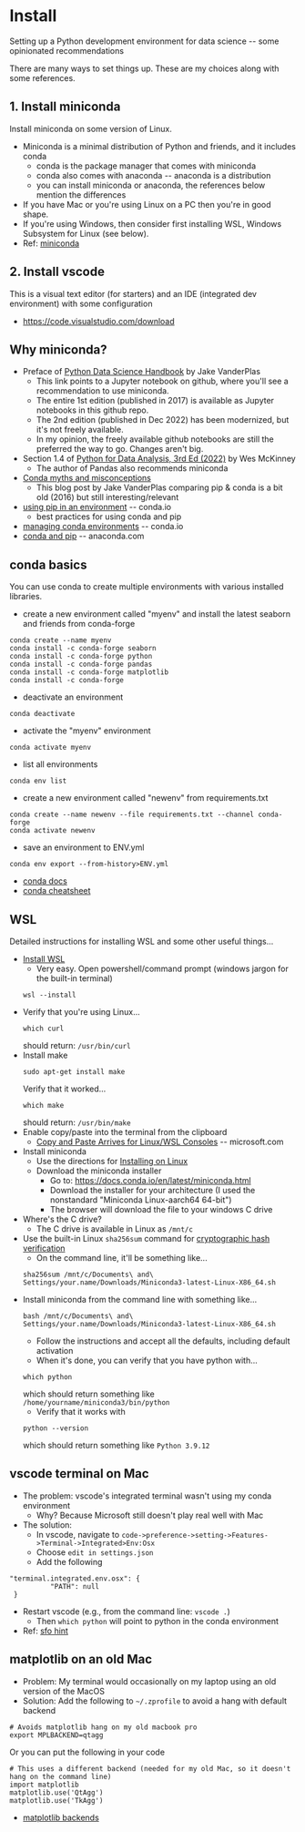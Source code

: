 # Install

Setting up a Python development environment for data science -- some opinionated recommendations

There are many ways to set things up. These are my choices along with some references.

## 1. Install miniconda

Install miniconda on some version of Linux.

* Miniconda is a minimal distribution of Python and friends, and it includes conda
  * conda is the package manager that comes with miniconda
  * conda also comes with anaconda -- anaconda is a distribution
  * you can install miniconda or anaconda, the references below mention the differences
* If you have Mac or you're using Linux on a PC then you're in good shape.
* If you're using Windows, then consider first installing WSL, Windows Subsystem for Linux (see below).
* Ref: [miniconda](https://docs.conda.io/projects/conda/en/stable/user-guide/install/index.html)

## 2. Install vscode

This is a visual text editor (for starters) and an IDE (integrated dev environment) with some configuration

* https://code.visualstudio.com/download

## Why miniconda?

* Preface of [Python Data Science Handbook](https://github.com/jakevdp/PythonDataScienceHandbook/blob/master/notebooks/00.00-Preface.ipynb) by Jake VanderPlas
  * This link points to a Jupyter notebook on github, where you'll see a recommendation to use miniconda.
  * The entire 1st edition (published in 2017) is available as Jupyter notebooks in this github repo.
  * The 2nd edition (published in Dec 2022) has been modernized, but it's not freely available.
  * In my opinion, the freely available github notebooks are still the preferred the way to go. Changes aren't big.
* Section 1.4 of [Python for Data Analysis, 3rd Ed (2022)](https://wesmckinney.com/book/preliminaries.html#installation_and_setup) by Wes McKinney
  * The author of Pandas also recommends miniconda
* [Conda myths and misconceptions](https://jakevdp.github.io/blog/2016/08/25/conda-myths-and-misconceptions/)
  * This blog post by Jake VanderPlas comparing pip & conda is a bit old (2016) but still interesting/relevant
* [using pip in an environment](https://docs.conda.io/projects/conda/en/latest/user-guide/tasks/manage-environments.html#using-pip-in-an-environment) -- conda.io
  * best practices for using conda and pip
* [managing conda environments](https://docs.conda.io/projects/conda/en/latest/user-guide/tasks/manage-environments.html) -- conda.io
* [conda and pip](https://www.anaconda.com/blog/understanding-conda-and-pip) -- anaconda.com

## conda basics

You can use conda to create multiple environments with various installed libraries.

* create a new environment called "myenv" and install the latest seaborn and friends from conda-forge
```
conda create --name myenv
conda install -c conda-forge seaborn
conda install -c conda-forge python
conda install -c conda-forge pandas
conda install -c conda-forge matplotlib
conda install -c conda-forge 
```

* deactivate an environment
```
conda deactivate
```

* activate the "myenv" environment
```
conda activate myenv
```

* list all environments
```
conda env list
```

* create a new environment called "newenv" from requirements.txt
```
conda create --name newenv --file requirements.txt --channel conda-forge
conda activate newenv
```

* save an environment to ENV.yml
```
conda env export --from-history>ENV.yml
```

* [conda docs](https://docs.conda.io/projects/conda/en/latest/user-guide/tasks/manage-environments.html)
* [conda cheatsheet](https://docs.conda.io/projects/conda/en/latest/_downloads/843d9e0198f2a193a3484886fa28163c/conda-cheatsheet.pdf)

## WSL

Detailed instructions for installing WSL and some other useful things...

* [Install WSL](https://learn.microsoft.com/en-us/windows/wsl/install)
  * Very easy. Open powershell/command prompt (windows jargon for the built-in terminal)
  ```
  wsl --install
  ```
* Verify that you're using Linux...
  ```
  which curl
  ```
  should return: `/usr/bin/curl`
* Install make
  ```
  sudo apt-get install make
  ```
  Verify that it worked...
  ```
  which make
  ```
  should return: `/usr/bin/make`
* Enable copy/paste into the terminal from the clipboard
  * [Copy and Paste Arrives for Linux/WSL Consoles](https://devblogs.microsoft.com/commandline/copy-and-paste-arrives-for-linuxwsl-consoles/) -- microsoft.com
* Install miniconda
  * Use the directions for [Installing on Linux](https://docs.conda.io/projects/conda/en/stable/user-guide/install/linux.html)
  * Download the miniconda installer
    * Go to: https://docs.conda.io/en/latest/miniconda.html
    * Download the installer for your architecture (I used the nonstandard "Miniconda Linux-aarch64 64-bit")
    * The browser will download the file to your windows C drive
* Where's the C drive?
  * The C drive is available in Linux as `/mnt/c`
* Use the built-in Linux `sha256sum` command for [cryptographic hash verification](https://docs.conda.io/projects/conda/en/stable/user-guide/install/download.html#cryptographic-hash-verification)
  * On the command line, it'll be something like...
  ```
  sha256sum /mnt/c/Documents\ and\ Settings/your.name/Downloads/Miniconda3-latest-Linux-X86_64.sh
  ```
* Install miniconda from the command line with something like...
  ```
  bash /mnt/c/Documents\ and\ Settings/your.name/Downloads/Miniconda3-latest-Linux-X86_64.sh
  ```
  * Follow the instructions and accept all the defaults, including default activation
  * When it's done, you can verify that you have python with...
  ```
  which python
  ```
  which should return something like `/home/yourname/miniconda3/bin/python`
  * Verify that it works with
  ```
  python --version
  ```
  which should return something like `Python 3.9.12`

## vscode terminal on Mac

* The problem: vscode's integrated terminal wasn't using my conda environment
  * Why? Because Microsoft still doesn't play real well with Mac
* The solution:
  * In vscode, navigate to `code->preference->setting->Features->Terminal->Integrated>Env:Osx` 
  * Choose `edit in settings.json`
  * Add the following
```
"terminal.integrated.env.osx": {  
          "PATH": null
 }
```
* Restart vscode (e.g., from the command line: `vscode .`)
  * Then `which python` will point to python in the conda environment
* Ref: [sfo hint](https://stackoverflow.com/questions/72908232/vs-code-terminal-not-recognising-conda-environment)

## matplotlib on an old Mac

* Problem: My terminal would occasionally on my laptop using an old version of the MacOS
* Solution: Add the following to `~/.zprofile` to avoid a hang with default backend

```
# Avoids matplotlib hang on my old macbook pro
export MPLBACKEND=qtagg
```
Or you can put the following in your code
```
# This uses a different backend (needed for my old Mac, so it doesn't hang on the command line)
import matplotlib
matplotlib.use('QtAgg')
matplotlib.use('TkAgg')
```

* [matplotlib backends](https://matplotlib.org/stable/users/explain/backends.html)
